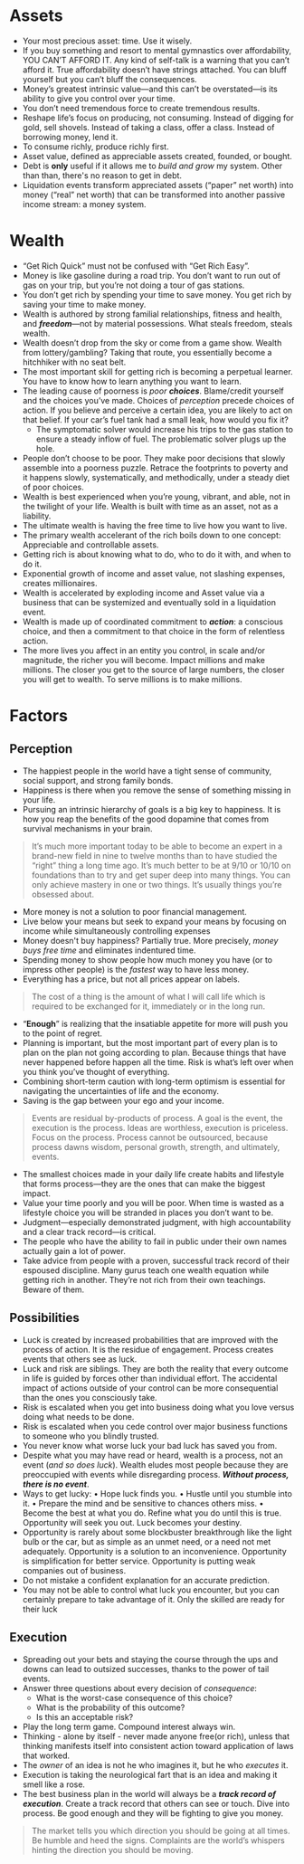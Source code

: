 # Assets
- Your most precious asset: time. Use it wisely.
- If you buy something and resort to mental gymnastics over affordability, YOU CAN’T AFFORD IT. Any kind of self-talk is a warning that you can’t afford it. True affordability doesn’t have strings attached. You can bluff yourself but you can’t bluff the consequences.
- Money’s greatest intrinsic value—and this can’t be overstated—is its ability to give you control over your time.
- You don’t need tremendous force to create tremendous results.
- Reshape life’s focus on producing, not consuming. Instead of digging for gold, sell shovels. Instead of taking a class, offer a class. Instead of borrowing money, lend it.
- To consume richly, produce richly first.
- Asset value, defined as appreciable assets created, founded, or bought.
- Debt is **only** useful if it allows me to *build and grow* my system. Other than than, there's no reason to get in debt.
- Liquidation events transform appreciated assets (“paper” net worth) into money (“real” net worth) that can be transformed into another passive income stream: a money system.

# Wealth
- “Get Rich Quick” must not be confused with “Get Rich Easy”.
- Money is like gasoline during a road trip. You don’t want to run out of gas on your trip, but you’re not doing a tour of gas stations.
- You don’t get rich by spending your time to save money. You get rich by saving your time to make money.
- Wealth is authored by strong familial relationships, fitness and health, and ***freedom***—not by material possessions. What steals freedom, steals wealth.
- Wealth doesn’t drop from the sky or come from a game show. Wealth from lottery/gambling? Taking that route, you essentially become a hitchhiker with no seat belt. 
- The most important skill for getting rich is becoming a perpetual learner. You have to know how to learn anything you want to learn.
- The leading cause of poorness is *poor* ***choices***. Blame/credit yourself and the choices you’ve made. Choices of *perception* precede choices of action. If you believe and perceive a certain idea, you are likely to act on that belief. If your car’s fuel tank had a small leak, how would you fix it?
	- The symptomatic solver would increase his trips to the gas station to ensure a steady inflow of fuel. The problematic solver plugs up the hole.
- People don’t choose to be poor. They make poor decisions that slowly assemble into a poorness puzzle. Retrace the footprints to poverty and it happens slowly, systematically, and methodically, under a steady diet of poor choices.
- Wealth is best experienced when you’re young, vibrant, and able, not in the twilight of your life. Wealth is built with time as an asset, not as a liability.
- The ultimate wealth is having the free time to live how you want to live.
- The primary wealth accelerant of the rich boils down to one concept: Appreciable and controllable assets.
- Getting rich is about knowing what to do, who to do it with, and when to do it.
- Exponential growth of income and asset value, not slashing expenses, creates millionaires.
- Wealth is accelerated by exploding income and Asset value via a business that can be systemized and eventually sold in a liquidation event.
- Wealth is made up of coordinated commitment to ***action***: a conscious choice, and then a commitment to that choice in the form of relentless action.
- The more lives you affect in an entity you control, in scale and/or magnitude, the richer you will become. Impact millions and make millions. The closer you get to the source of large numbers, the closer you will get to wealth. To serve millions is to make millions.

# Factors
## Perception
- The happiest people in the world have a tight sense of community, social support, and strong family bonds.
- Happiness is there when you remove the sense of something missing in your life.
- Pursuing an intrinsic hierarchy of goals is a big key to happiness. It is how you reap the benefits of the good dopamine that comes from survival mechanisms in your brain.
> It’s much more important today to be able to become an expert in a brand-new field in nine to twelve months than to have studied the “right” thing a long time ago. 
> It’s much better to be at 9/10 or 10/10 on foundations than to try and get super deep into many things. You can only achieve mastery in one or two things. It’s usually things you’re obsessed about.
- More money is not a solution to poor financial management.
- Live below your means but seek to expand your means by focusing on income while simultaneously controlling expenses
- Money doesn't buy happiness? Partially true. More precisely, *money buys free time* and eliminates indentured time.
- Spending money to show people how much money you have (or to impress other people) is the *fastest* way to have less money.
- Everything has a price, but not all prices appear on labels. 
>The cost of a thing is the amount of what I will call life which is required to be exchanged for it, immediately or in the long run.
- “**Enough**” is realizing that the insatiable appetite for more will push you to the point of regret. 
- Planning is important, but the most important part of every plan is to plan on the plan not going according to plan. Because things that have never happened before happen all the time. Risk is what’s left over when you think you’ve thought of everything.
- Combining short-term caution with long-term optimism is essential for navigating the uncertainties of life and the economy.
- Saving is the gap between your ego and your income.
> Events are residual by-products of process. A goal is the event, the execution is the process. Ideas are worthless, execution is priceless. Focus on the process. Process cannot be outsourced, because process dawns wisdom, personal growth, strength, and ultimately, events.
- The smallest choices made in your daily life create habits and lifestyle that forms process—they are the ones that can make the biggest impact.
- Value your time poorly and you will be poor. When time is wasted as a lifestyle choice you will be stranded in places you don’t want to be.
- Judgment—especially demonstrated judgment, with high accountability and a clear track record—is critical.
- The people who have the ability to fail in public under their own names actually gain a lot of power.
- Take advice from people with a proven, successful track record of their espoused discipline. Many gurus teach one wealth equation while getting rich in another. They’re not rich from their own teachings. Beware of them.
## Possibilities
- Luck is created by increased probabilities that are improved with the process of action. It is the residue of engagement. Process creates events that others see as luck.
- Luck and risk are siblings. They are both the reality that every outcome in life is guided by forces other than individual effort. The accidental impact of actions outside of your control can be more consequential than the ones you consciously take.
- Risk is escalated when you get into business doing what you love versus doing what needs to be done.
- Risk is escalated when you cede control over major business functions to someone who you blindly trusted.
- You never know what worse luck your bad luck has saved you from.
- Despite what you may have read or heard, wealth is a process, not an event (*and so does luck*). Wealth eludes most people because they are preoccupied with events while disregarding process. ***Without process, there is no event***.
- Ways to get lucky: 
	• Hope luck finds you. 
	• Hustle until you stumble into it. 
	• Prepare the mind and be sensitive to chances others miss. 
	• Become the best at what you do. Refine what you do until this is true. Opportunity will seek you out. Luck becomes your destiny. 
- Opportunity is rarely about some blockbuster breakthrough like the light bulb or the car, but as simple as an unmet need, or a need not met adequately. Opportunity is a solution to an inconvenience. Opportunity is simplification for better service. Opportunity is putting weak companies out of business.
- Do not mistake a confident explanation for an accurate prediction.
- You may not be able to control what luck you encounter, but you can certainly prepare to take advantage of it. Only the skilled are ready for their luck
## Execution
- Spreading out your bets and staying the course through the ups and downs can lead to outsized successes, thanks to the power of tail events.
- Answer three questions about every decision of *consequence*:
	- What is the worst-case consequence of this choice?
	- What is the probability of this outcome?
	- Is this an acceptable risk?
- Play the long term game. Compound interest always win.
- Thinking - alone by itself - never made anyone free(or rich), unless that thinking manifests itself into consistent action toward application of laws that worked.
- The *owner* of an idea is not he who imagines it, but he who *executes* it.
- Execution is taking the neurological fart that is an idea and making it smell like a rose.
- The best business plan in the world will always be a ***track record of execution***. Create a track record that others can see or touch. Dive into process. Be good enough and they will be fighting to give you money.
> The market tells you which direction you should be going at all times. Be humble and heed the signs. Complaints are the world’s whispers hinting the direction you should be moving.